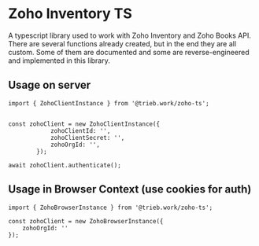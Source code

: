 # Zoho Inventory TS

A typescript library used to work with Zoho Inventory and Zoho Books API.
There are several functions already created, but in the end they are all custom. Some of them are documented and some are reverse-engineered and implemented in this library.

## Usage on server

```
import { ZohoClientInstance } from '@trieb.work/zoho-ts';


const zohoClient = new ZohoClientInstance({
            zohoClientId: '',
            zohoClientSecret: '',
            zohoOrgId: '',
        });

await zohoClient.authenticate();
```

## Usage in Browser Context (use cookies for auth)
```
import { ZohoBrowserInstance } from '@trieb.work/zoho-ts';

const zohoClient = new ZohoBrowserInstance({
    zohoOrgId: ''
});
```